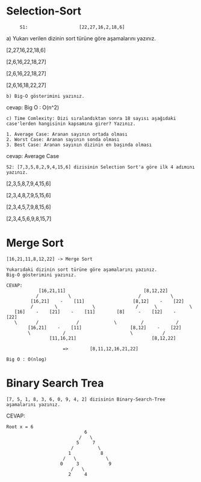 # Selection-Sort
         S1:                   [22,27,16,2,18,6]
a) Yukarı verilen dizinin sort türüne göre aşamalarını yazınız.

[2,27,16,22,18,6]

[2,6,16,22,18,27]

[2,6,16,22,18,27]

[2,6,16,18,22,27]


```
b) Big-O gösterimini yazınız.
```
cevap: Big O : O(n^2) 

```
c) Time Comlexity: Dizi sıralandıktan sonra 18 sayısı aşağıdaki case'lerden hangisinin kapsamına girer? Yazınız.

1. Average Case: Aranan sayının ortada olması
2. Worst Case: Aranan sayının sonda olması
3. Best Case: Aranan sayının dizinin en başında olması
```
cevap: Average Case

```
S2: [7,3,5,8,2,9,4,15,6] dizisinin Selection Sort'a göre ilk 4 adımını yazınız.
```
[2,3,5,8,7,9,4,15,6]

[2,3,4,8,7,9,5,15,6]

[2,3,4,5,7,9,8,15,6]

[2,3,4,5,6,9,8,15,7]

# Merge Sort
```
[16,21,11,8,12,22] -> Merge Sort

Yukarıdaki dizinin sort türüne göre aşamalarını yazınız.
Big-O gösterimini yazınız.

CEVAP: 
            [16,21,11]                             [8,12,22]
           /           \                         /           \
         [16,21]    -    [11]                  [8,12]    -    [22] 
         /        \             \               /      \            \
   [16]    -    [21]    -    [11]        [8]     -    [12]    -    [22]   
   \       /              /             \         /            /
        [16,21]    -    [11]                  [8,12]    -    [22]
        \            /                        \           /
                [11,16,21]                            [8,12,22]
                                  
                     =>        [8,11,12,16,21,22]

Big O : O(nlog)
```
# Binary Search Trea
```
[7, 5, 1, 8, 3, 6, 0, 9, 4, 2] dizisinin Binary-Search-Tree aşamalarını yazınız.
```
CEVAP:

```
Root x = 6
                             6
                           /   \ 
                          5     7
                        /         \
                       1           8
                     /   \           \
                    0     3           9
                        /   \      
                       2     4    

```



